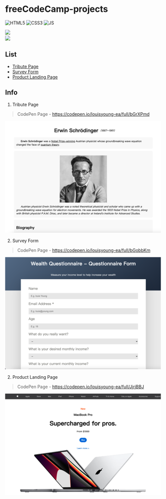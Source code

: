 # freeCodeCamp-projects
![HTML5](https://img.shields.io/badge/HTML5-E34F26?style=for-the-badge&logo=html5&logoColor=white)
![CSS3](https://img.shields.io/badge/CSS3-1572B6?style=for-the-badge&logo=css3&logoColor=white)
![JS](https://img.shields.io/badge/JavaScript-F7DF1E?style=for-the-badge&logo=javascript&logoColor=black)
<!-- Github -->
<a href="https://github.com/louisyoungx" target="_blank"> 
<img src="https://img.shields.io/badge/Github-louisyoungx-%2324292F">
</a>
</br>
<!-- Gitee -->
<a href="https://gitee.com/louisyoungx" target="_blank"> 
<img src="https://img.shields.io/badge/Gitee-louisyoungx-%23C71D23">
</a>


##  List
- [Tribute Page](#tribute-page)
- [Survey Form](#survey-form)
- [Product Landing Page](#product-landing-page)

## Info
1. <span id="tribute-page">Tribute Page</span>
> CodePen Page - https://codepen.io/louisyoung-ea/full/bGrXPmd

![Tribute Page](./docs/tribute-page.png)


2. <span id="survey-form">Survey Form</span>
> CodePen Page - https://codepen.io/louisyoung-ea/full/bGobbKm

![Tribute Page](./docs/survey-form.png)

2. <span id="product-landing-page">Product Landing Page</span>

> CodePen Page - https://codepen.io/louisyoung-ea/full/JjrjBBJ

![Tribute Page](./docs/product-landing-page.png)